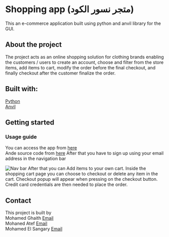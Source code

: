 
# Shopping app (متجر نسور الكود)
This an e-commerce application built using python and anvil library for the GUI.
## About the project
The project acts as an online shopping solution for clothing brands enabling the customers / users to create an account, choose and filter from the store items, add items to cart, modify the order before the final checkout, and finally checkout after the customer finalize the order.

## Built with:
[Python](https://www.python.org) \
[Anvil](https://anvil.works)

## Getting started
### Usage guide
You can access the app from [here](https://DFWLWKQRTDUFZOQQ.anvil.app/FDWTVRM4GQJ644GXIEEW7KSJ) \
Ande source code from [here](https://anvil.works/build#clone:DFWLWKQRTDUFZOQQ=M3GU7O3HFRE4FAMN65ZKSCRG)
After that you have to sign up using your email address in the navigation bar 

![Nav bar](https://mail.google.com/mail/u/0?ui=2&ik=67407223de&attid=0.1.1&permmsgid=msg-f:1734518268487154433&th=18123f2ce19a3b01&view=fimg&fur=ip&sz=s0-l75-ft&attbid=ANGjdJ8K3ONKVYCoi2j8262ArlQqEVOyjcT_z79sjQsxpCWK2gIEGVYCs8z6-JUrJqDUbf6UU0MFb3FM7tzjoaP2xDQ6nwexWKApOCQs6Nk4nHtyB6M9ai2NYPgncz4&disp=emb)
After that you can Add items to your own cart.
Inside the shopping cart page you can choose to checkout or delete any item in the cart.
Checkout popup will appear when pressing on the checkout button. Credit card credentials are then needed to place the order.

## Contact
This project is built by  
Mohamed Ghaith [Email](mailto:s-mohamed.abdelkader@zewailcity.edu.eg)  
Mohaned Atef [Email](mailto:s-mohaned.hassan@zewailcity.edu.eg)  
Mohamed El Sangary [Email](mailto:s-mohamed.hashish@zewailcity.edu.eg)




